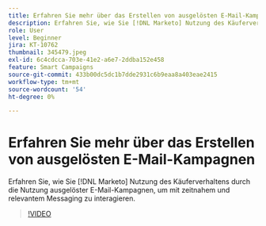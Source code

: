 ```yaml
---
title: Erfahren Sie mehr über das Erstellen von ausgelösten E-Mail-Kampagnen
description: Erfahren Sie, wie Sie [!DNL Marketo] Nutzung des Käuferverhaltens durch die Nutzung ausgelöster E-Mail-Kampagnen, um mit zeitnahem und relevantem Messaging zu interagieren.
role: User
level: Beginner
jira: KT-10762
thumbnail: 345479.jpeg
exl-id: 6c4cdcca-703e-41e2-a6e7-2ddba152e458
feature: Smart Campaigns
source-git-commit: 433b00dc5dc1b7dde2931c6b9eaa8a403eae2415
workflow-type: tm+mt
source-wordcount: '54'
ht-degree: 0%

---
```


# Erfahren Sie mehr über das Erstellen von ausgelösten E-Mail-Kampagnen

Erfahren Sie, wie Sie [!DNL Marketo] Nutzung des Käuferverhaltens durch die Nutzung ausgelöster E-Mail-Kampagnen, um mit zeitnahem und relevantem Messaging zu interagieren.

>[!VIDEO](https://video.tv.adobe.com/v/345479/?quality=12&learn=on)
